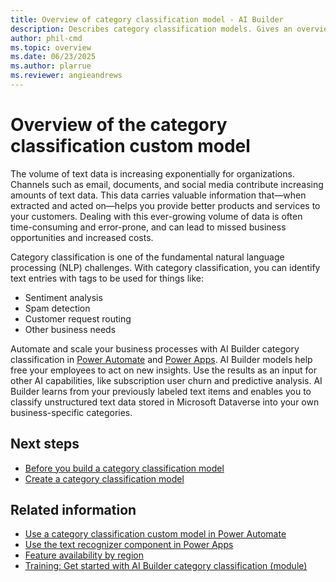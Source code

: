 ```yaml
---
title: Overview of category classification model - AI Builder
description: Describes category classification models. Gives an overview of how to build and use category classification models in AI Builder. 
author: phil-cmd
ms.topic: overview
ms.date: 06/23/2025
ms.author: plarrue 
ms.reviewer: angieandrews
---
```


# Overview of the category classification custom model

The volume of text data is increasing exponentially for organizations. Channels such as email, documents, and social media contribute increasing amounts of text data. This data carries valuable information that—when extracted and acted on—helps you provide better products and services to your customers. Dealing with this ever-growing volume of data is often time-consuming and error-prone, and can lead to missed business opportunities and increased costs.

Category classification is one of the fundamental natural language processing (NLP) challenges<!--Edit okay?-->. With category classification, you can identify text entries with tags to be used for things like:

- Sentiment analysis
- Spam detection
- Customer request routing
- Other business needs

Automate and scale your business processes with AI Builder category classification in [Power Automate](https://flow.microsoft.com/) and [Power Apps](https://powerapps.microsoft.com/). AI Builder models help free your employees to act on new insights. Use the results as an input for other AI capabilities, like subscription user churn and predictive analysis. AI Builder learns from your previously labeled text items and enables you to classify unstructured text data stored in Microsoft Dataverse into your own business-specific categories.

## Next steps

- [Before you build a category classification model](before-you-build-text-classification-model.md)
- [Create a category classification model](create-text-classification-model.md)

## Related information

- [Use a category classification custom model in Power Automate](text-classification-model-in-flow.md)  
- [Use the text recognizer component in Power Apps](prebuilt-text-recognizer-component-in-powerapps.md)  
- [Feature availability by region](availability-region.md)
- [Training: Get started with AI Builder category classification (module)](/training/modules/ai-builder-category-classification/)

